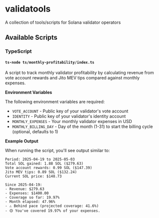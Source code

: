 # validatools

A collection of tools/scripts for Solana validator operators

## Available Scripts

### TypeScript

#### `ts-node ts/monthly-profitability/index.ts`

A script to track monthly validator profitability by calculating revenue from vote account rewards and Jito MEV tips compared against monthly expenses.

**Environment Variables**

The following environment variables are required:

- `VOTE_ACCOUNT` - Public key of your validator's vote account
- `IDENTITY` - Public key of your validator's identity account
- `MONTHLY_EXPENSES` - Your monthly validator expenses in USD
- `MONTHLY_BILLING_DAY` - Day of the month (1-31) to start the billing cycle (optional, defaults to 1)

**Example Output**

When running the script, you'll see output similar to:

```
Period: 2025-04-19 to 2025-05-03
Total SOL gained: 1.88 SOL ($279.63)
Vote account rewards: 0.99 SOL ($147.39)
Jito MEV tips: 0.89 SOL ($132.24)
Current SOL price: $148.73

Since 2025-04-19:
- Revenue: $279.63
- Expenses: $1400.00
- Coverage so far: 19.97%
- Month elapsed: 47.96%
- ⚠️ Behind pace (projected coverage: 41.6%)
- 🟡 You've covered 19.97% of your expenses.
```
